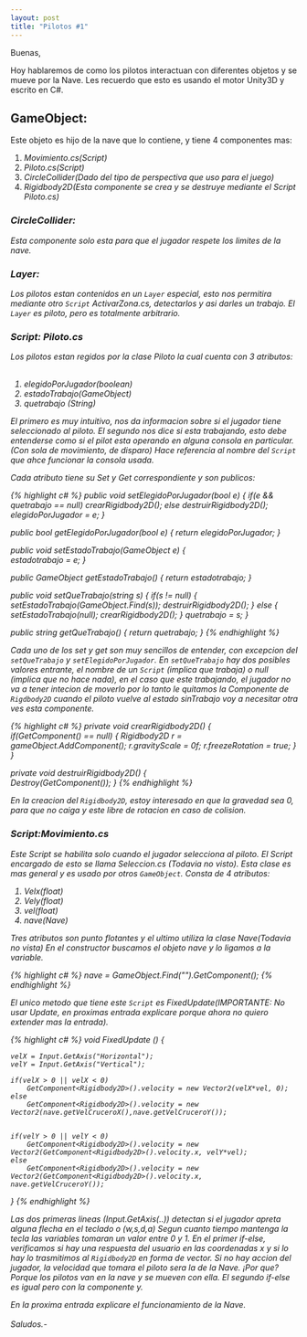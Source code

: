 ```yaml
---
layout: post
title: "Pilotos #1"
---
```


Buenas,

Hoy hablaremos de como los pilotos interactuan con diferentes objetos y se mueve por la Nave.
Les recuerdo que esto es usando el motor Unity3D y escrito en C#.


<h2>GameObject:</h2>

Este objeto es hijo de la nave que lo contiene, y tiene 4 componentes mas:

1. <em>Movimiento.cs(Script)</em><br>
2. <em>Piloto.cs(Script)</em><br>
3. <em>CircleCollider(Dado del tipo de perspectiva que uso para el juego)</em><br>
4. <em>Rigidbody2D(Esta componente se crea y se destruye mediante el Script Piloto.cs)<em><br>

<h3>CircleCollider:</h3>

Esta componente solo esta para que el jugador respete los limites de la nave.

<h3>Layer:</h3>

Los pilotos estan contenidos en un `Layer` especial, esto nos permitira mediante otro `Script`
ActivarZona.cs, detectarlos y asi darles un trabajo.
El `Layer` es piloto, pero es totalmente arbitrario.

<h3>Script: Piloto.cs</h3>

Los pilotos estan regidos por la clase Piloto la cual cuenta con 3 atributos:<br>
<br>
1. <em>elegidoPorJugador(boolean)</em><br>
2. <em>estadoTrabajo(GameObject)</em><br>
3. <em>quetrabajo (String)</em><br>

El primero es muy intuitivo, nos da informacion sobre si el jugador tiene seleccionado al piloto.
El segundo nos dice si esta trabajando, esto debe entenderse como si el pilot
esta operando en alguna
consola en particular. (Con sola de movimiento, de disparo)
Hace referencia al nombre del `Script` que ahce funcionar la consola usada.

Cada atributo tiene su Set y Get correspondiente y son publicos:

{% highlight c# %}
public void setElegidoPorJugador(bool e) {
	if(e && quetrabajo == null)
		crearRigidbody2D();
	else
		destruirRigidbody2D();
	elegidoPorJugador = e;
}

public bool getElegidoPorJugador(bool e) {
	return elegidoPorJugador;
}

public void setEstadoTrabajo(GameObject e) {		
	estadotrabajo = e;
}

public GameObject getEstadoTrabajo() {
	return estadotrabajo;
}

public void setQueTrabajo(string s) {
	if(s != null) {
		setEstadoTrabajo(GameObject.Find(s));
		destruirRigidbody2D();
	}
	else {
		setEstadoTrabajo(null);
		crearRigidbody2D();
	}
	quetrabajo = s;
}

public string getQueTrabajo() {
	return quetrabajo;
}
{% endhighlight %}

Cada uno de los set y get son muy sencillos de entender, con excepcion del `setQueTrabajo` y `setElegidoPorJugador`.
En `setQueTrabajo` hay dos posibles valores entrante, el nombre de un `Script` (implica que trabaja)	o
null (implica que no hace nada), en el caso que este trabajando, el jugador no va a tener intecion de moverlo
por lo tanto le quitamos la Componente de `Rigdbody2D` cuando el piloto vuelve al estado sinTrabajo voy a necesitar otra
ves esta componente.

{% highlight c# %}
private void crearRigidbody2D() {		
	if(GetComponent<Rigidbody2D>() == null) {
		Rigidbody2D r = gameObject.AddComponent<Rigidbody2D>();
		r.gravityScale = 0f;
		r.freezeRotation = true;
	}		
}

private void destruirRigidbody2D() {		
	Destroy(GetComponent<Rigidbody2D>());
}
{% endhighlight %}

En la creacion del `Rigidbody2D`, estoy interesado en que la gravedad sea 0, para que no caiga y este
libre de rotacion en caso de colision.

<h3>Script:Movimiento.cs</h3>

Este Script se habilita solo cuando el jugador selecciona al piloto. El Script encargado de esto
se llama Seleccion.cs (Todavia no visto).
Esta clase es mas general y es usado por otros `GameObject`.
Consta de 4 atributos:

1. <em>Velx(float)</em><br>
2. <em>Vely(float)</em><br>
3. <em>vel(float)</em><br>
4. <em>nave(Nave)</em><br>

Tres atributos son punto flotantes y el ultimo utiliza la clase Nave(Todavia no vista)
En el constructor buscamos el objeto nave y lo ligamos a la variable.

{% highlight c# %}
	nave = GameObject.Find("<Nombre del objeto>").GetComponent<Nave>();
{% endhighlight %}

El unico metodo que tiene este `Script` es FixedUpdate(IMPORTANTE: No usar Update, en proximas entrada explicare porque
ahora no quiero extender mas la entrada).

{% highlight c# %}
void FixedUpdate () {

	velX = Input.GetAxis("Horizontal");
	velY = Input.GetAxis("Vertical");

	if(velX > 0 || velX < 0)
		GetComponent<Rigidbody2D>().velocity = new Vector2(velX*vel, 0);		
	else
		GetComponent<Rigidbody2D>().velocity = new Vector2(nave.getVelCruceroX(),nave.getVelCruceroY());


	if(velY > 0 || velY < 0)
		GetComponent<Rigidbody2D>().velocity = new Vector2(GetComponent<Rigidbody2D>().velocity.x, velY*vel);		
	else
		GetComponent<Rigidbody2D>().velocity = new Vector2(GetComponent<Rigidbody2D>().velocity.x, nave.getVelCruceroY());

}
{% endhighlight %}

Las dos primeras lineas (Input.GetAxis(..)) detectan si el jugador apreta alguna flecha en el teclado o (w,s,d,a)
Segun cuanto tiempo mantenga la tecla las variables tomaran un valor entre 0 y 1.
En el primer if-else, verificamos si hay una respuesta del usuario en las coordenadas x y si lo hay lo trasmitimos
al `Rigidbody2D` en forma de vector.
Si no hay accion del jugador, la velocidad que tomara el piloto sera la de la Nave. ¡Por que? Porque los pilotos
van en la nave y se mueven con ella.
El segundo if-else es igual pero con la componente y.

En la proxima entrada explicare el funcionamiento de la Nave.<br><br>
Saludos.-
